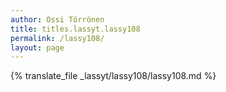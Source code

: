 ```yaml
---
author: Ossi Törrönen
title: titles.lassyt.lassy108
permalink: /lassy108/
layout: page
---
```

{% translate_file _lassyt/lassy108/lassy108.md %}